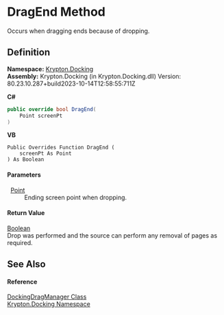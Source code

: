 # DragEnd Method


Occurs when dragging ends because of dropping.



## Definition
**Namespace:** <a href="98399376-cf41-9454-4b4d-4fab2ca20bc7.md">Krypton.Docking</a>  
**Assembly:** Krypton.Docking (in Krypton.Docking.dll) Version: 80.23.10.287+build2023-10-14T12:58:55:711Z

**C#**
``` C#
public override bool DragEnd(
	Point screenPt
)
```
**VB**
``` VB
Public Overrides Function DragEnd ( 
	screenPt As Point
) As Boolean
```



#### Parameters
<dl><dt>  <a href="https://learn.microsoft.com/dotnet/api/system.drawing.point" target="_blank" rel="noopener noreferrer">Point</a></dt><dd>Ending screen point when dropping.</dd></dl>

#### Return Value
<a href="https://learn.microsoft.com/dotnet/api/system.boolean" target="_blank" rel="noopener noreferrer">Boolean</a>  
Drop was performed and the source can perform any removal of pages as required.

## See Also


#### Reference
<a href="19778691-abac-8e23-120e-b1812d34bcd8.md">DockingDragManager Class</a>  
<a href="98399376-cf41-9454-4b4d-4fab2ca20bc7.md">Krypton.Docking Namespace</a>  
